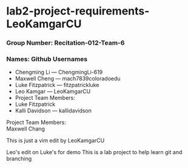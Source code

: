 # lab2-project-requirements-LeoKamgarCU

### Group Number: Recitation-012-Team-6

### Names: Github Usernames
<ul>
<li>Chengming Li — ChengmingLi-619</li>
<li>Maxwell Cheng — mach7839coloradoedu</li>
<li>Luke Fitzpatrick — fitzpatrickluke</li>
<li>Leo Kamgar — LeoKamgarCU</li>

<li>Project Team Members:
<li>Luke Fitzpatrick

<li>Kalli Davidson — kallidavidson</li>

</ul>
Project Team Members: 
<br>
Maxwell Chang

This is just a vim edit by LeoKamgarCU

Leo's edit on Luke's for demo
This is a lab project to help learn git and branching
